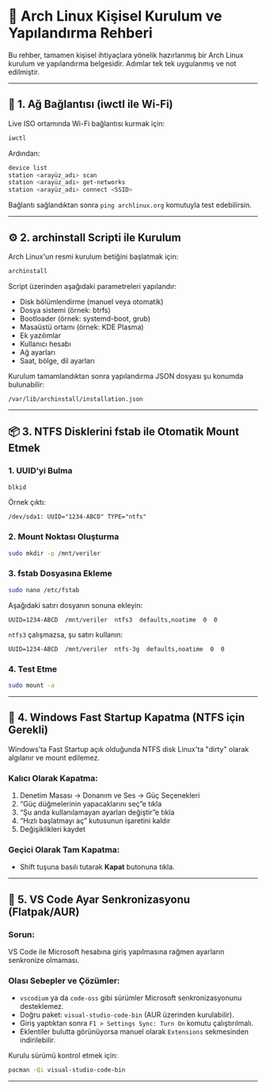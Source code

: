 # 🐧 Arch Linux Kişisel Kurulum ve Yapılandırma Rehberi

Bu rehber, tamamen kişisel ihtiyaçlara yönelik hazırlanmış bir Arch Linux kurulum ve yapılandırma belgesidir. Adımlar tek tek uygulanmış ve not edilmiştir.

---

## 📡 1. Ağ Bağlantısı (iwctl ile Wi-Fi)

Live ISO ortamında Wi-Fi bağlantısı kurmak için:

```bash
iwctl
```

Ardından:

```bash
device list
station <arayüz_adı> scan
station <arayüz_adı> get-networks
station <arayüz_adı> connect <SSID>
```

Bağlantı sağlandıktan sonra `ping archlinux.org` komutuyla test edebilirsin.

---

## ⚙️ 2. archinstall Scripti ile Kurulum

Arch Linux'un resmi kurulum betiğini başlatmak için:

```bash
archinstall
```

Script üzerinden aşağıdaki parametreleri yapılandır:

- Disk bölümlendirme (manuel veya otomatik)
- Dosya sistemi (örnek: btrfs)
- Bootloader (örnek: systemd-boot, grub)
- Masaüstü ortamı (örnek: KDE Plasma)
- Ek yazılımlar
- Kullanıcı hesabı
- Ağ ayarları
- Saat, bölge, dil ayarları

Kurulum tamamlandıktan sonra yapılandırma JSON dosyası şu konumda bulunabilir:

```
/var/lib/archinstall/installation.json
```

---

## 📦 3. NTFS Disklerini fstab ile Otomatik Mount Etmek

### 1. UUID’yi Bulma

```bash
blkid
```

Örnek çıktı:

```
/dev/sda1: UUID="1234-ABCD" TYPE="ntfs"
```

### 2. Mount Noktası Oluşturma

```bash
sudo mkdir -p /mnt/veriler
```

### 3. fstab Dosyasına Ekleme

```bash
sudo nano /etc/fstab
```

Aşağıdaki satırı dosyanın sonuna ekleyin:

```fstab
UUID=1234-ABCD  /mnt/veriler  ntfs3  defaults,noatime  0  0
```

`ntfs3` çalışmazsa, şu satırı kullanın:

```fstab
UUID=1234-ABCD  /mnt/veriler  ntfs-3g  defaults,noatime  0  0
```

### 4. Test Etme

```bash
sudo mount -a
```

---

## 🪫 4. Windows Fast Startup Kapatma (NTFS için Gerekli)

Windows'ta Fast Startup açık olduğunda NTFS disk Linux'ta "dirty" olarak algılanır ve mount edilemez.

### Kalıcı Olarak Kapatma:

1. Denetim Masası → Donanım ve Ses → Güç Seçenekleri
2. “Güç düğmelerinin yapacaklarını seç”e tıkla
3. “Şu anda kullanılamayan ayarları değiştir”e tıkla
4. “Hızlı başlatmayı aç” kutusunun işaretini kaldır
5. Değişiklikleri kaydet

### Geçici Olarak Tam Kapatma:

- Shift tuşuna basılı tutarak **Kapat** butonuna tıkla.

---

## 🧠 5. VS Code Ayar Senkronizasyonu (Flatpak/AUR)

### Sorun:
VS Code ile Microsoft hesabına giriş yapılmasına rağmen ayarların senkronize olmaması.

### Olası Sebepler ve Çözümler:

- `vscodium` ya da `code-oss` gibi sürümler Microsoft senkronizasyonunu desteklemez.
- Doğru paket: `visual-studio-code-bin` (AUR üzerinden kurulabilir).
- Giriş yaptıktan sonra `F1 > Settings Sync: Turn On` komutu çalıştırılmalı.
- Eklentiler bulutta görünüyorsa manuel olarak `Extensions` sekmesinden indirilebilir.

Kurulu sürümü kontrol etmek için:

```bash
pacman -Qi visual-studio-code-bin
```

---

